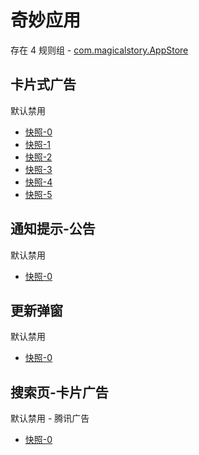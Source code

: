 # 奇妙应用

存在 4 规则组 - [com.magicalstory.AppStore](/src/apps/com.magicalstory.AppStore.ts)

## 卡片式广告

默认禁用

- [快照-0](https://i.gkd.li/import/13185746)
- [快照-1](https://i.gkd.li/import/13413482)
- [快照-2](https://i.gkd.li/import/13416979)
- [快照-3](https://i.gkd.li/import/13527698)
- [快照-4](https://i.gkd.li/import/13759492)
- [快照-5](https://i.gkd.li/import/13443417)

## 通知提示-公告

默认禁用

- [快照-0](https://i.gkd.li/import/13437553)

## 更新弹窗

默认禁用

- [快照-0](https://i.gkd.li/import/13459373)

## 搜索页-卡片广告

默认禁用 - 腾讯广告

- [快照-0](https://i.gkd.li/import/13695554)
